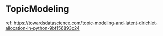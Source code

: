 # TopicModeling

ref: https://towardsdatascience.com/topic-modeling-and-latent-dirichlet-allocation-in-python-9bf156893c24
